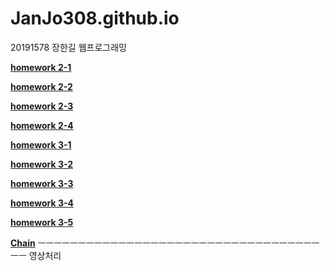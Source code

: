 # JanJo308.github.io

20191578 장한길 웹프로그래밍

[**homework 2-1**](https://JanJo308.github.io/homework2-1.html)

[**homework 2-2**](https://JanJo308.github.io/homework2-2.html)

[**homework 2-3**](https://JanJo308.github.io/homework2-3.html) 

[**homework 2-4**](https://JanJo308.github.io/homework2-4.html) 

[**homework 3-1**](https://JanJo308.github.io/homework3-1.jpg) 

[**homework 3-2**](https://JanJo308.github.io/homework3-2.jpg) 

[**homework 3-3**](https://JanJo308.github.io/homework3-3.jpg) 

[**homework 3-4**](https://JanJo308.github.io/homework3-4.jpg) 

[**homework 3-5**](https://JanJo308.github.io/homework3-5.jpg) 

[**Chain**](https://JanJo308.github.io/Chain.html) 
ㅡㅡㅡㅡㅡㅡㅡㅡㅡㅡㅡㅡㅡㅡㅡㅡㅡㅡㅡㅡㅡㅡㅡㅡㅡㅡㅡㅡㅡㅡㅡㅡㅡㅡㅡㅡㅡ
영상처리
